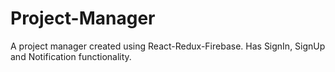 # Project-Manager

A project manager created using React-Redux-Firebase. Has SignIn, SignUp and Notification functionality. 
